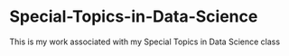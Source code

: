 # Special-Topics-in-Data-Science
This is my work associated with my Special Topics in Data Science class

